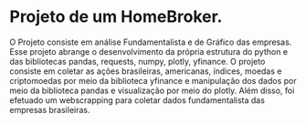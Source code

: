 # Projeto de um HomeBroker.
O Projeto consiste em análise Fundamentalista e de Gráfico das empresas.
Esse projeto abrange o desenvolvimento da própria estrutura do python e das bibliotecas pandas, requests, numpy, plotly, yfinance.
O projeto consiste em coletar as ações brasileiras, americanas, índices, moedas e criptomoedas por meio da biblioteca yfinance e manipulação dos dados por meio da biblioteca pandas e visualização por meio do plotly.
Além disso, foi efetuado um webscrapping para coletar dados fundamentalista das empresas brasileiras.
